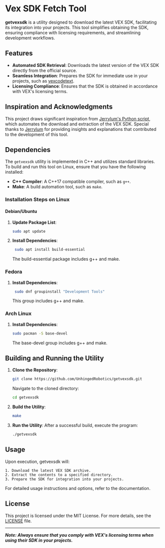 # Vex SDK Fetch Tool

**getvexsdk** is a utility designed to download the latest VEX SDK, facilitating its integration into your projects. This tool simplifies obtaining the SDK, ensuring compliance with licensing requirements, and streamlining development workflows.

## Features

- **Automated SDK Retrieval**: Downloads the latest version of the VEX SDK directly from the official source.
- **Seamless Integration**: Prepares the SDK for immediate use in your projects, such as [vexcodetext](https://github.com/UnhingedRobotics/vexcodetext).
- **Licensing Compliance**: Ensures that the SDK is obtained in accordance with VEX's licensing terms.

## Inspiration and Acknowledgments

This project draws significant inspiration from [Jerrylum's Python script](https://gist.github.com/Jerrylum/411d5eed30276d41b3fae1f98cc7dc5c), which automates the download and extraction of the VEX SDK. Special thanks to [Jerrylum](https://github.com/Jerrylum) for providing insights and explanations that contributed to the development of this tool.

## Dependencies

The `getvexsdk` utility is implemented in C++ and utilizes standard libraries. To build and run this tool on Linux, ensure that you have the following installed:

- **C++ Compiler**: A C++17 compatible compiler, such as `g++`.
- **Make**: A build automation tool, such as `make`.

### Installation Steps on Linux

#### Debian/Ubuntu

1. **Update Package List**:
   ```bash
   sudo apt update
2. **Install Dependencies**:

   ```bash
    sudo apt install build-essential
    ```

    The build-essential package includes g++ and make.

### Fedora

1. **Install Dependencies**:

   ```bash
    sudo dnf groupinstall "Development Tools"
   ```
    This group includes g++ and make.

### Arch Linux

1. **Install Dependencies**:

   ```bash
   sudo pacman -S base-devel
   ```

    The base-devel group includes g++ and make.

## Building and Running the Utility

1. **Clone the Repository**:
    ```bash
    git clone https://github.com/UnhingedRobotics/getvexsdk.git
    ```

    Navigate to the cloned directory:
    
    ```bash
    cd getvexsdk
    ```

2. **Build the Utility**:

    ```bash
    make
    ```

3. **Run the Utility**: After a successful build, execute the program:

    ```bash
    ./getvexsdk
    ```

## Usage

Upon execution, getvexsdk will:

    1. Download the latest VEX SDK archive.
    2. Extract the contents to a specified directory.
    3. Prepare the SDK for integration into your projects.

For detailed usage instructions and options, refer to the documentation.

## License

This project is licensed under the MIT License. For more details, see the [LICENSE](https://github.com/UnhingedRobotics/getvexsdk/blob/main/LICENSE) file.

---

***Note: Always ensure that you comply with VEX's licensing terms when using their SDK in your projects.***
